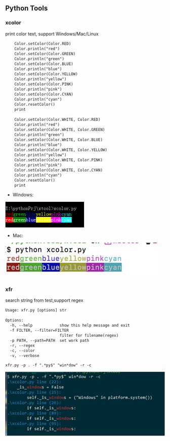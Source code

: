 ## Python Tools


### xcolor
print color text, support Windows/Mac/Linux
```
    Color.setColor(Color.RED)
    Color.println("red")
    Color.setColor(Color.GREEN)
    Color.println("green")
    Color.setColor(Color.BLUE)
    Color.println("blue")
    Color.setColor(Color.YELLOW)
    Color.println("yellow")
    Color.setColor(Color.PINK)
    Color.println("pink")
    Color.setColor(Color.CYAN)
    Color.println("cyan")
    Color.resetColor()
    print

    Color.setColor(Color.WHITE, Color.RED)
    Color.println("red")
    Color.setColor(Color.WHITE, Color.GREEN)
    Color.println("green")
    Color.setColor(Color.WHITE, Color.BLUE)
    Color.println("blue")
    Color.setColor(Color.WHITE, Color.YELLOW)
    Color.println("yellow")
    Color.setColor(Color.WHITE, Color.PINK)
    Color.println("pink")
    Color.setColor(Color.WHITE, Color.CYAN)
    Color.println("cyan")
    Color.resetColor()
    print
```
- Windows:

![](png/xcolor_win.png)

- Mac:

![](png/xcolor_mac.png)


### xfr
search string from test,support regex
```
Usage: xfr.py [options] str

Options:
  -h, --help            show this help message and exit
  -f FILTER, --filter=FILTER
                        filter for filename(regex)
  -p PATH, --path=PATH  set work path
  -r, --regex
  -c, --color
  -v, --verbose
```
```
xfr.py -p . -f ".*py$" "win*dow" -r -c
```

![](png/xfr.png)
